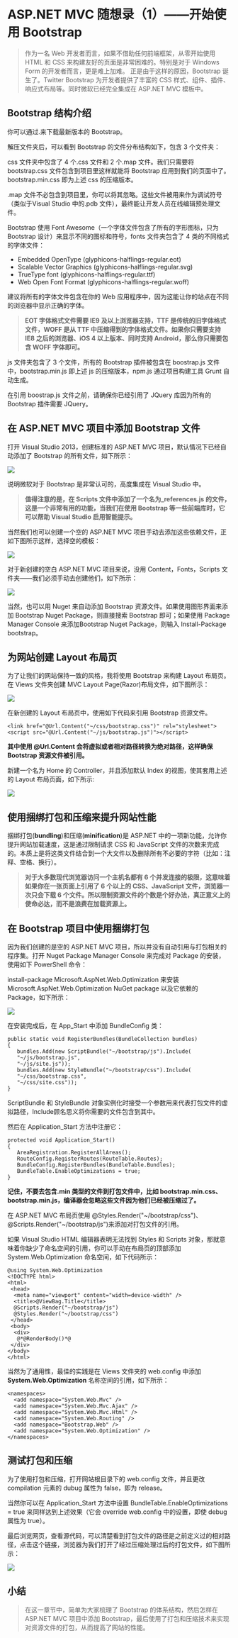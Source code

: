 
# ASP.NET MVC 随想录（1）——开始使用 Bootstrap 

> 作为一名 Web 开发者而言，如果不借助任何前端框架，从零开始使用 HTML 和 CSS 来构建友好的页面是非常困难的。特别是对于 Windows Form 的开发者而言，更是难上加难。
> 正是由于这样的原因，Bootstrap 诞生了。Twitter Bootstrap 为开发者提供了丰富的 CSS 样式、组件、插件、响应式布局等。同时微软已经完全集成在 ASP.NET MVC 模板中。

## Bootstrap 结构介绍

你可以通过.来下载最新版本的 Bootstrap。

解压文件夹后，可以看到 Bootstrap 的文件分布结构如下，包含 3 个文件夹：

css 文件夹中包含了 4 个.css 文件和 2 个.map 文件。我们只需要将 bootstrap.css 文件包含到项目里这样就能将 Bootstrap 应用到我们的页面中了。bootstrap.min.css 即为上述 css 的压缩版本。

.map 文件不必包含到项目里，你可以将其忽略。这些文件被用来作为调试符号（类似于Visual Studio 中的.pdb 文件），最终能让开发人员在线编辑预处理文件。

Bootstrap 使用 Font Awesome（一个字体文件包含了所有的字形图标，只为 Bootstrap 设计）来显示不同的图标和符号，fonts 文件夹包含了 4 类的不同格式的字体文件：

* Embedded OpenType (glyphicons-halflings-regular.eot)
* Scalable Vector Graphics (glyphicons-halflings-regular.svg)
* TrueType font (glyphicons-halflings-regular.ttf)
* Web Open Font Format (glyphicons-halflings-regular.woff)

建议将所有的字体文件包含在你的 Web 应用程序中，因为这能让你的站点在不同的浏览器中显示正确的字体。

> **EOT 字体格式文件需要 IE9 及以上浏览器支持，TTF 是传统的旧字体格式文件，WOFF 是从 TTF 中压缩得到的字体格式文件。如果你只需要支持 IE8 之后的浏览器、iOS 4 以上版本、同时支持 Android，那么你只需要包含 WOFF 字体即可。**

js 文件夹包含了 3 个文件，所有的 Bootstrap 插件被包含在 boostrap.js 文件中，bootstrap.min.js 即上述 js 的压缩版本，npm.js 通过项目构建工具 Grunt 自动生成。

在引用 boostrap.js 文件之前，请确保你已经引用了 JQuery 库因为所有的 Bootstrap 插件需要 JQuery。

## 在 ASP.NET MVC 项目中添加 Bootstrap 文件

打开 Visual Studio 2013，创建标准的 ASP.NET MVC 项目，默认情况下已经自动添加了 Bootstrap 的所有文件，如下所示：

![](images/Chapter1/1.png)

说明微软对于 Bootstrap 是非常认可的，高度集成在 Visual Studio 中。

> **值得注意的是，在 Scripts 文件中添加了一个名为_references.js 的文件，这是一个非常有用的功能，当我们在使用 Bootstrap 等一些前端库时，它可以帮助 Visual Studio 启用智能提示。**

当然我们也可以创建一个空的 ASP.NET MVC 项目手动去添加这些依赖文件，正如下图所示这样，选择空的模板：

![](images/Chapter1/2.png)

对于新创建的空白 ASP.NET MVC 项目来说，没用 Content，Fonts，Scripts 文件夹——我们必须手动去创建他们，如下所示：

![](images/Chapter1/3.png)

当然，也可以用 Nuget 来自动添加 Bootstrap 资源文件。如果使用图形界面来添加 Bootstrap Nuget Package，则直接搜索 Bootstrap 即可；如果使用 Package Manager Console 来添加Bootstrap Nuget Package，则输入 Install-Package bootstrap。

## 为网站创建 Layout 布局页

为了让我们的网站保持一致的风格，我将使用 Bootstrap 来构建 Layout 布局页。在 Views 文件夹创建 MVC Layout Page(Razor)布局文件，如下图所示：

![](images/Chapter1/4.png)

在新创建的 Layout 布局页中，使用如下代码来引用 Bootstrap 资源文件。  

    <link href="@Url.Content("~/css/bootstrap.css")" rel="stylesheet">
    <script src="@Url.Content("~/js/bootstrap.js")"></script>

**其中使用 @Url.Content 会将虚拟或者相对路径转换为绝对路径，这样确保 Bootstrap 资源文件被引用。**

新建一个名为 Home 的 Controller，并且添加默认 Index 的视图，使其套用上述的 Layout 布局页面，如下所示:

![](images/Chapter1/5.png)

## 使用捆绑打包和压缩来提升网站性能

捆绑打包(**bundling**)和压缩(**minification**)是 ASP.NET 中的一项新功能，允许你提升网站加载速度，这是通过限制请求 CSS 和 JavaScript 文件的次数来完成的。本质上是将这类文件结合到一个大文件以及删除所有不必要的字符（比如：注释、空格、换行）。

> **对于大多数现代浏览器访问一个主机名都有 6 个并发连接的极限，这意味着如果你在一张页面上引用了 6 个以上的 CSS、JavaScript 文件，浏览器一次只会下载 6 个文件。所以限制资源文件的个数是个好办法，真正意义上的使命必达，而不是浪费在加载资源上。**

## 在 Bootstrap 项目中使用捆绑打包

因为我们创建的是空的 ASP.NET MVC 项目，所以并没有自动引用与打包相关的程序集。打开 Nuget Package Manager Console 来完成对 Package 的安装，使用如下 PowerShell 命令：

install-package Microsoft.AspNet.Web.Optimization 来安装Microsoft.AspNet.Web.Optimization NuGet package 以及它依赖的 Package，如下所示：

![](images/Chapter1/6.png)  


在安装完成后，在 App_Start 中添加 BundleConfig 类：

    public static void RegisterBundles(BundleCollection bundles)
    {
       bundles.Add(new ScriptBundle("~/bootstrap/js").Include(
       "~/js/bootstrap.js",
       "~/js/site.js"));
       bundles.Add(new StyleBundle("~/bootstrap/css").Include(
       "~/css/bootstrap.css",
       "~/css/site.css"));
    }

ScriptBundle 和 StyleBundle 对象实例化时接受一个参数用来代表打包文件的虚拟路径，Include顾名思义将你需要的文件包含到其中。

然后在 Application_Start 方法中注册它：

    protected void Application_Start()
    {
       AreaRegistration.RegisterAllAreas();
       RouteConfig.RegisterRoutes(RouteTable.Routes);
       BundleConfig.RegisterBundles(BundleTable.Bundles);
       BundleTable.EnableOptimizations = true;
    }

**记住，不要去包含.min 类型的文件到打包文件中，比如 bootstrap.min.css、bootstrap.min.js，编译器会忽略这些文件因为他们已经被压缩过了。**

在 ASP.NET MVC 布局页使用 @Styles.Render("~/bootstrap/css")、@Scripts.Render("~/bootstrap/js")来添加对打包文件的引用。

如果 Visual Studio HTML 编辑器表明无法找到 Styles 和 Scripts 对象，那就意味着你缺少了命名空间的引用，你可以手动在布局页的顶部添加 System.Web.Optimization 命名空间，如下代码所示：  

    @using System.Web.Optimization
    <!DOCTYPE html>
    <html>
     <head>
      <meta name="viewport" content="width=device-width" />
      <title>@ViewBag.Title</title>
      @Scripts.Render("~/bootstrap/js")
      @Styles.Render("~/bootstrap/css")
     </head>
     <body>
      <div>
       @*@RenderBody()*@
     </div>
    </body>
    </html>

当然为了通用性，最佳的实践是在 Views 文件夹的 web.config 中添加 **System.Web.Optimization** 名称空间的引用，如下所示：  

    <namespaces>
      <add namespace="System.Web.Mvc" />
      <add namespace="System.Web.Mvc.Ajax" />
      <add namespace="System.Web.Mvc.Html" />
      <add namespace="System.Web.Routing" />
      <add namespace="Bootstrap.Web" />
      <add namespace="System.Web.Optimization" />
    </namespaces>

## 测试打包和压缩

为了使用打包和压缩，打开网站根目录下的 web.config 文件，并且更改 compilation 元素的 dubug 属性为 false，即为 release。

当然你可以在 Application_Start 方法中设置 BundleTable.EnableOptimizations = true 来同样达到上述效果（它会 override web.config 中的设置，即使 debug 属性为 true）。

最后浏览网页，查看源代码，可以清楚看到打包文件的路径是之前定义过的相对路径，点击这个链接，浏览器为我们打开了经过压缩处理过后的打包文件，如下图所示：

![](images/Chapter1/7.png)

## 小结

> 在这一章节中，简单为大家梳理了 Bootstrap 的体系结构，然后怎样在 ASP.NET MVC 项目中添加 Bootstrap，最后使用了打包和压缩技术来实现对资源文件的打包，从而提高了网站的性能。
